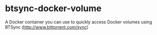 btsync-docker-volume
====================

A Docker container you can use to quickly access Docker volumes using BTSync (http://www.bittorrent.com/sync)
